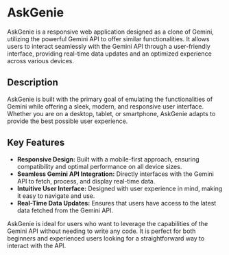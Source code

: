 # AskGenie

AskGenie is a responsive web application designed as a clone of Gemini, utilizing the powerful Gemini API to offer similar functionalities. It allows users to interact seamlessly with the Gemini API through a user-friendly interface, providing real-time data updates and an optimized experience across various devices.

## Description

AskGenie is built with the primary goal of emulating the functionalities of Gemini while offering a sleek, modern, and responsive user interface. Whether you are on a desktop, tablet, or smartphone, AskGenie adapts to provide the best possible user experience.

## Key Features

- **Responsive Design:** Built with a mobile-first approach, ensuring compatibility and optimal performance on all device sizes.
- **Seamless Gemini API Integration:** Directly interfaces with the Gemini API to fetch, process, and display real-time data.
- **Intuitive User Interface:** Designed with user experience in mind, making it easy to navigate and use.
- **Real-Time Data Updates:** Ensures that users have access to the latest data fetched from the Gemini API.

AskGenie is ideal for users who want to leverage the capabilities of the Gemini API without needing to write any code. It is perfect for both beginners and experienced users looking for a straightforward way to interact with the API.
